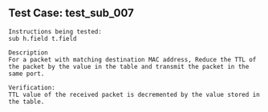 Test Case: test_sub_007
-----------------------

    Instructions being tested:
	sub h.field t.field

	Description
	For a packet with matching destination MAC address, Reduce the TTL of the packet by the value in the table and transmit the packet in the same port.

	Verification:
	TTL value of the received packet is decremented by the value stored in the table.

